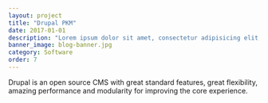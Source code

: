 ```yaml
---
layout: project
title: "Drupal PKM"
date: 2017-01-01
description: "Lorem ipsum dolor sit amet, consectetur adipisicing elit, sed do eiusmod tempor incididunt ut labore et dolore magna aliqua Ut enim..."
banner_image: blog-banner.jpg
category: Software
order: 7
---
```

Drupal is an open source CMS with great standard features, great flexibility, amazing performance and modularity for improving the core experience.
